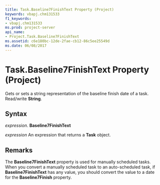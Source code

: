 ```yaml
---
title: Task.Baseline7FinishText Property (Project)
keywords: vbapj.chm131533
f1_keywords:
- vbapj.chm131533
ms.prod: project-server
api_name:
- Project.Task.Baseline7FinishText
ms.assetid: c6e180bc-12de-2fae-cb12-86c5ee25549d
ms.date: 06/08/2017
---
```



# Task.Baseline7FinishText Property (Project)

Gets or sets a string representation of the baseline finish date of a task. Read/write  **String**.


## Syntax

 _expression_. **Baseline7FinishText**

 _expression_ An expression that returns a **Task** object.


## Remarks

The  **Baseline7FinishText** property is used for manually scheduled tasks. When you convert a manually scheduled task to an auto-scheduled task, if **Baseline7FinishText** has any value, you should convert the value to a date for the **Baseline7Finish** property.


